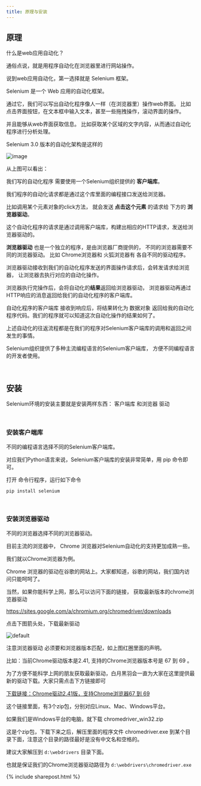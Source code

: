 ```yaml
---
title: 原理与安装
---
```



## 原理

什么是web应用自动化？

通俗点说，就是用程序自动化在浏览器里进行网站操作。

说到web应用自动化，第一选择就是 Selenium 框架。

Selenium 是一个 Web 应用的自动化框架。 

通过它，我们可以写出自动化程序像人一样（在浏览器里）操作web界面。 比如点击界面按钮，在文本框中输入文本，甚至一些拖拽操作，滚动界面的操作。

并且能够从web界面获取信息。  比如获取某个区域的文字内容，从而通过自动化程序进行分析处理。


Selenium 3.0 版本的自动化架构是这样的

![image](https://user-images.githubusercontent.com/36257654/38075769-202ebd52-3366-11e8-8374-6febe37aaf06.png)

从上图可以看出：

我们写的自动化程序 需要使用一个Selenium组织提供的 **客户端库**。

我们程序的自动化请求都是通过这个库里面的编程接口发送给浏览器。

比如调用某个元素对象的click方法， 就会发送 **点击这个元素** 的请求给 下方的 **浏览器驱动**。

这个自动化程序的请求是通过调用客户端库，构建出相应的HTTP请求，发送给浏览器驱动的。

**浏览器驱动** 也是一个独立的程序，是由浏览器厂商提供的， 不同的浏览器需要不同的浏览器驱动。 比如 Chrome浏览器和 火狐浏览器有 各自不同的驱动程序。


浏览器驱动接收到我们的自动化程序发送的界面操作请求后，会转发请求给浏览器， 让浏览器去执行对应的自动化操作。 


浏览器执行完操作后，会将自动化的**结果**返回给浏览器驱动， 浏览器驱动再通过HTTP响应的消息返回给我们的自动化程序的客户端库。 

自动化程序的客户端库 接收到响应后，将结果转化为  数据对象 返回给我的自动化程序代码。我们的程序就可以知道这次自动化操作的结果如何了。


上述自动化的往返流程都是在我们的程序对Selenium客户端库的调用和返回之间发生的事情。

Selenium组织提供了多种主流编程语言的Selenium客户端库， 方便不同编程语言的开发者使用。


<br>

## 安装

Selenium环境的安装主要就是安装两样东西： 客户端库 和浏览器 驱动

<br>

### 安装客户端库

不同的编程语言选择不同的Selenium客户端库。

对应我们Python语言来说，Selenium客户端库的安装非常简单，用 pip 命令即可。

打开 命令行程序，运行如下命令

```py
pip install selenium
```


<br>

### 安装浏览器驱动

不同的浏览器选择不同的浏览器驱动。

目前主流的浏览器中， Chrome 浏览器对Selenium自动化的支持更加成熟一些。

我们就以Chrome浏览器为例。

Chrome 浏览器的驱动在谷歌的网站上。大家都知道，谷歌的网站，我们国内访问只能呵呵了。

当然，如果你能科学上网，那么可以访问下面的链接， 获取最新版本的chrome浏览器驱动

https://sites.google.com/a/chromium.org/chromedriver/downloads


点击下图箭头处，下载最新驱动

![default](https://user-images.githubusercontent.com/36257654/38078027-8a6a7dbc-336d-11e8-8e6d-55dcc92c7d1e.png)

注意浏览器驱动 必须要和浏览器版本匹配，如上图红圈里面的声明。

比如：当前Chrome驱动版本是2.41, 支持的Chrome浏览器版本号是 67 到 69 。

为了方便不能科学上网的朋友获取最新驱动，白月黑羽会一直为大家在这里提供最新的驱动下载。大家只需点击下方链接即可

[下载链接：Chrome驱动2.41版，支持Chrome浏览器67 到 69](https://chromedriver.storage.googleapis.com/index.html?path=2.41/)

这个链接里面，有3个zip包，分别对应Linux、Mac、Windows平台。

如果我们是Windows平台的电脑，就下载 chromedriver_win32.zip

这是个zip包，下载下来之后，解压里面的程序文件 chromedriver.exe 到某个目录下面，注意这个目录的路径最好是没有中文名和空格的。

建议大家解压到 ```d:\webdrivers``` 目录下面。

也就是保证我们的Chrome浏览器驱动路径为 ```d:\webdrivers\chromedriver.exe```




{% include sharepost.html %}